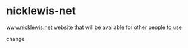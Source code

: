 nicklewis-net
=============

www.nicklewis.net website that will be available for other people to use

change